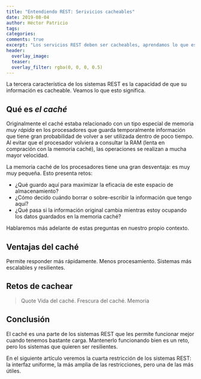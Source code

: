 ```yaml
---
title: "Entendiendo REST: Serivicios cacheables"
date: 2019-08-04
author: Héctor Patricio
tags:
categories: 
comments: true
excerpt: "Los servicios REST deben ser cacheables, aprendamos lo que esto significa y cómo podemos lograrlo."
header:
  overlay_image: 
  teaser: 
  overlay_filter: rgba(0, 0, 0, 0.5)
---
```


La tercera característica de los sistemas REST es la capacidad de que su información es cacheable. Veamos lo que esto significa.

## Qué es _el caché_

Originalmente el caché estaba relacionado con un tipo especial de memoria _muy rápida_ en los procesadores que guarda temporalmente información que tiene gran probabilidad de volver a ser utilizada dentro de poco tiempo. Al evitar que el procesador volviera a consultar la RAM (lenta en compración con la memoria caché), las operaciones se realizan a mucha mayor velocidad.

La memoria caché de los procesadores tiene una gran desventaja: es muy muy pequeña. Esto presenta retos:
- ¿Qué guardo aquí para maximizar la eficacia de este espacio de almacenamiento?
- ¿Cómo decido cuándo borrar o sobre-escribir la información que tengo aquí?
- ¿Qué pasa si la información original cambia mientras estoy ocupando los datos guardados en la memoria caché?

Hablaremos más adelante de estas preguntas en nuestro propio contexto.

## Ventajas del caché

Permite responder más rápidamente.
Menos procesamiento.
Sistemas más escalables y resilientes.

## Retos de cachear

> Quote
Vida del caché.
Frescura del caché.
Memoria

## Conclusión

El caché es una parte de los sistemas REST que les permite funcionar mejor cuando tenemos bastante carga. Mantenerlo funcionando bien es un reto, pero los sistemas que quieren ser resilientes.

En el siguiente artículo veremos la cuarta restricción de los sistemas REST: la interfaz uniforme, la más amplia de las restricciones, pero una de las más útiles.
